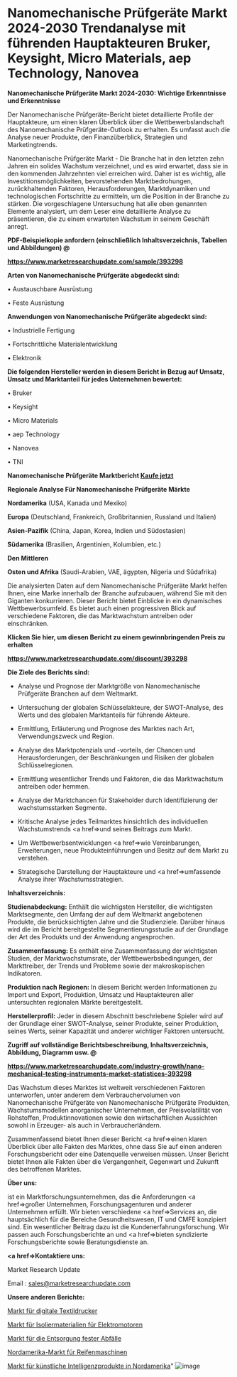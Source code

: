 # Nanomechanische Prüfgeräte Markt 2024-2030 Trendanalyse mit führenden Hauptakteuren Bruker, Keysight, Micro Materials, aep Technology, Nanovea

<strong>Nanomechanische Prüfgeräte Markt 2024-2030: Wichtige Erkenntnisse und Erkenntnisse</strong>

Der Nanomechanische Prüfgeräte-Bericht bietet detaillierte Profile der Hauptakteure, um einen klaren Überblick über die Wettbewerbslandschaft des Nanomechanische Prüfgeräte-Outlook zu erhalten. Es umfasst auch die Analyse neuer Produkte, den Finanzüberblick, Strategien und Marketingtrends.

Nanomechanische Prüfgeräte Markt - Die Branche hat in den letzten zehn Jahren ein solides Wachstum verzeichnet, und es wird erwartet, dass sie in den kommenden Jahrzehnten viel erreichen wird. Daher ist es wichtig, alle Investitionsmöglichkeiten, bevorstehenden Marktbedrohungen, zurückhaltenden Faktoren, Herausforderungen, Marktdynamiken und technologischen Fortschritte zu ermitteln, um die Position in der Branche zu stärken. Die vorgeschlagene Untersuchung hat alle oben genannten Elemente analysiert, um dem Leser eine detaillierte Analyse zu präsentieren, die zu einem erwarteten Wachstum in seinem Geschäft anregt.



<strong><b>PDF-Beispielkopie anfordern (einschließlich Inhaltsverzeichnis, Tabellen und Abbildungen) @ </b></strong>

<strong><a href=https://www.marketresearchupdate.com/sample/393298>

<strong>https://www.marketresearchupdate.com/sample/393298</u></a></strong></strong>



<strong>Arten von Nanomechanische Prüfgeräte abgedeckt sind:</strong>

• Austauschbare Ausrüstung

• Feste Ausrüstung



<strong>Anwendungen von Nanomechanische Prüfgeräte abgedeckt sind:</strong>

• Industrielle Fertigung

• Fortschrittliche Materialentwicklung

• Elektronik



<strong>Die folgenden Hersteller werden in diesem Bericht in Bezug auf Umsatz, Umsatz und Marktanteil für jedes Unternehmen bewertet:</strong>

• Bruker

• Keysight

• Micro Materials

• aep Technology

• Nanovea

• TNI



<strong>Nanomechanische Prüfgeräte Marktbericht <a href=https://www.marketresearchupdate.com/buynow/393298>Kaufe jetzt</a></strong>



<strong>Regionale Analyse Für Nanomechanische Prüfgeräte Märkte</strong>



<strong>Nordamerika</strong> (USA, Kanada und Mexiko)



<strong>Europa</strong> (Deutschland, Frankreich, Großbritannien, Russland und Italien)



<strong>Asien-Pazifik</strong> (China, Japan, Korea, Indien und Südostasien)



<strong>Südamerika</strong> (Brasilien, Argentinien, Kolumbien, etc.)



<strong>Den Mittleren</strong> 

<strong>Osten und Afrika</strong> (Saudi-Arabien, VAE, ägypten, Nigeria und Südafrika)

Die analysierten Daten auf dem Nanomechanische Prüfgeräte Markt helfen Ihnen, eine Marke innerhalb der Branche aufzubauen, während Sie mit den Giganten konkurrieren. Dieser Bericht bietet Einblicke in ein dynamisches Wettbewerbsumfeld. Es bietet auch einen progressiven Blick auf verschiedene Faktoren, die das Marktwachstum antreiben oder einschränken.



<strong>Klicken Sie hier, um diesen Bericht zu einem gewinnbringenden Preis zu erhalten
</strong>

<strong><a href=https://www.marketresearchupdate.com/discount/393298>https://www.marketresearchupdate.com/discount/393298</b></u></strong></a>



<strong>Die Ziele des Berichts sind:</strong>

- Analyse und Prognose der Marktgröße von Nanomechanische Prüfgeräte Branchen auf dem Weltmarkt.

- Untersuchung der globalen Schlüsselakteure, der SWOT-Analyse, des Werts und des globalen Marktanteils für führende Akteure.

- Ermittlung, Erläuterung und Prognose des Marktes nach Art, Verwendungszweck und Region.

- Analyse des Marktpotenzials und -vorteils, der Chancen und Herausforderungen, der Beschränkungen und Risiken der globalen Schlüsselregionen.

- Ermittlung wesentlicher Trends und Faktoren, die das Marktwachstum antreiben oder hemmen.

- Analyse der Marktchancen für Stakeholder durch Identifizierung der wachstumsstarken Segmente.

- Kritische Analyse jedes Teilmarktes hinsichtlich des individuellen Wachstumstrends <a href=>und</a> seines Beitrags zum Markt.

- Um Wettbewerbsentwicklungen <a href=>wie</a> Vereinbarungen, Erweiterungen, neue Produkteinführungen und Besitz auf dem Markt zu verstehen.

- Strategische Darstellung der Hauptakteure und <a href=>umfas</a>sende Analyse ihrer Wachstumsstrategien.



<strong>Inhaltsverzeichnis:</strong>



<strong>Studienabdeckung:</strong> Enthält die wichtigsten Hersteller, die wichtigsten Marktsegmente, den Umfang der auf dem Weltmarkt angebotenen Produkte, die berücksichtigten Jahre und die Studienziele. Darüber hinaus wird die im Bericht bereitgestellte Segmentierungsstudie auf der Grundlage der Art des Produkts und der Anwendung angesprochen.



<strong>Zusammenfassung:</strong> Es enthält eine Zusammenfassung der wichtigsten Studien, der Marktwachstumsrate, der Wettbewerbsbedingungen, der Markttreiber, der Trends und Probleme sowie der makroskopischen Indikatoren.



<strong>Produktion nach Regionen:</strong> In diesem Bericht werden Informationen zu Import und Export, Produktion, Umsatz und Hauptakteuren aller untersuchten regionalen Märkte bereitgestellt.



<strong>Herstellerprofil:</strong> Jeder in diesem Abschnitt beschriebene Spieler wird auf der Grundlage einer SWOT-Analyse, seiner Produkte, seiner Produktion, seines Werts, seiner Kapazität und anderer wichtiger Faktoren untersucht.



<strong><b>Zugriff auf vollständige Berichtsbeschreibung, Inhaltsverzeichnis, Abbildung, Diagramm usw. @ </b></strong>

<strong><a href=https://www.marketresearchupdate.com/industry-growth/nano-mechanical-testing-instruments-market-statistices-393298>https://www.marketresearchupdate.com/industry-growth/nano-mechanical-testing-instruments-market-statistices-393298</a></strong>

Das Wachstum dieses Marktes ist weltweit verschiedenen Faktoren unterworfen, unter anderem dem Verbrauchervolumen von Nanomechanische Prüfgeräte von Nanomechanische Prüfgeräte Produkten, Wachstumsmodellen anorganischer Unternehmen, der Preisvolatilität von Rohstoffen, Produktinnovationen sowie den wirtschaftlichen Aussichten sowohl in Erzeuger- als auch in Verbraucherländern.

Zusammenfassend bietet Ihnen dieser Bericht <a href=>einen</a> klaren Überblick über alle Fakten des Marktes, ohne dass Sie auf einen anderen Forschungsbericht oder eine Datenquelle verweisen müssen. Unser Bericht bietet Ihnen alle Fakten über die Vergangenheit, Gegenwart und Zukunft des betroffenen Marktes.



<strong>Über uns:</strong>

 ist ein Marktforschungsunternehmen, das die Anforderungen <a href=>großer</a> Unternehmen, Forschungsagenturen und anderer Unternehmen erfüllt. Wir bieten verschiedene <a href=>Services</a> an, die hauptsächlich für die Bereiche Gesundheitswesen, IT und CMFE konzipiert sind. Ein wesentlicher Beitrag dazu ist die Kundenerfahrungsforschung. Wir passen auch Forschungsberichte an und <a href=>bieten</a> syndizierte Forschungsberichte sowie Beratungsdienste an.



<strong><a href=>Kontaktiere uns:</a></strong>

Market Research Update

Email : sales@marketresearchupdate.com



<strong>Unsere anderen Berichte:</strong>

<a href=https://www.linkedin.com/pulse/digital-textile-printer-market-2023-2029-in-depth>Markt für digitale Textildrucker</a>

<a href=https://www.linkedin.com/pulse/electric-motor-insulation-material-market-report>Markt für Isoliermaterialien für Elektromotoren</a>

<a href=https://www.linkedin.com/pulse/solid-waste-management-market-outlooks-2023-size>Markt für die Entsorgung fester Abfälle</a>

<a href=https://www.linkedin.com/pulse/north-america-tire-machinery-market-future-demand>Nordamerika-Markt für Reifenmaschinen</a>

<a href=https://www.linkedin.com/pulse/north-america-artificial-intelligence-products-market>Markt für künstliche Intelligenzprodukte in Nordamerika</a>"
![image](https://github.com/meghapanth/markettrends/assets/163847665/2d152c45-1721-41a4-a2db-9a6892bc4e35)

